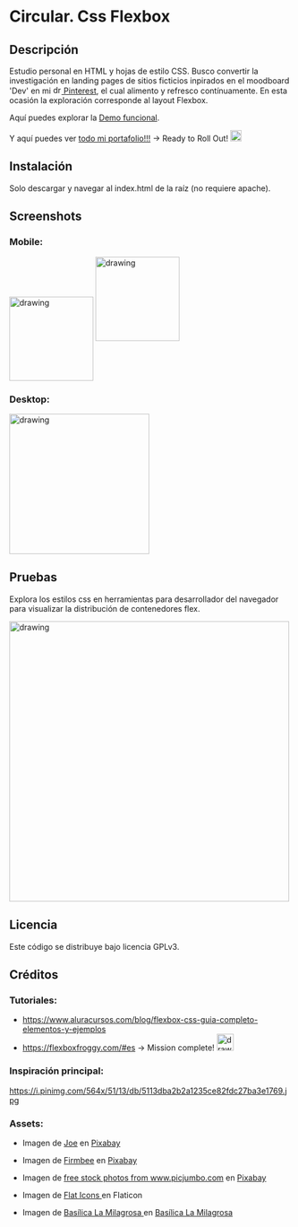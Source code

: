# Circular. Css Flexbox

## Descripción

Estudio personal en HTML y hojas de estilo CSS. Busco convertir la investigación en landing pages de sitios ficticios inpirados en el moodboard 'Dev' en mi [<img src="https://cdn2.iconfinder.com/data/icons/social-media-2285/512/1_Pinterest_colored_svg-512.png" alt="drawing" width="15"/> Pinterest](https://pin.it/5y19mMg), el cual alimento y refresco contínuamente. En esta ocasión la exploración corresponde al layout Flexbox.

Aquí puedes explorar la [Demo funcional](https://jonnathan-cruz.000webhostapp.com/portfolio/Circular-CssFlexbox/index.html).
 
Y aquí puedes ver [todo mi portafolio!!!](https://jonnathan-cruz.000webhostapp.com) -> Ready to Roll Out! <img src="assets/images/smart-glasses.png" alt="geek" width="20"/>

## Instalación

Solo descargar y navegar al index.html de la raíz (no requiere apache).

## Screenshots

### Mobile:

<img align="center" src="assets/images/screenshots/screenshot_1.png" alt="drawing" width="150"/>
<img src="assets/images/screenshots/screenshot_2.png" alt="drawing" width="150"/>


### Desktop:
<img align="center" src="assets/images/screenshots/screenshot_3.png" alt="drawing" width="250"/>


## Pruebas

Explora los estilos css en herramientas para desarrollador del navegador para visualizar la distribución de contenedores flex.

<img align="center" src="assets/images/screenshots/screenshot_4.png" alt="drawing" width="500"/>

## Licencia

Este código se distribuye bajo licencia GPLv3.


## Créditos

### Tutoriales:

- https://www.aluracursos.com/blog/flexbox-css-guia-completo-elementos-y-ejemplos
- https://flexboxfroggy.com/#es -> Mission complete! <img src="assets/images/smart-glasses.png" alt="drawing" width="30"/> 

### Inspiración principal:
https://i.pinimg.com/564x/51/13/db/5113dba2b2a1235ce82fdc27ba3e1769.jpg

### Assets:

- Imagen de <a href="https://pixabay.com/es/users/jplenio-7645255/?utm_source=link-attribution&utm_medium=referral&utm_campaign=image&utm_content=3601004">Joe</a> en <a href="https://pixabay.com/es//?utm_source=link-attribution&utm_medium=referral&utm_campaign=image&utm_content=3601004">Pixabay</a>

- Imagen de <a href="https://pixabay.com/es/users/firmbee-663163/?utm_source=link-attribution&utm_medium=referral&utm_campaign=image&utm_content=605422">Firmbee</a> en <a href="https://pixabay.com/es//?utm_source=link-attribution&utm_medium=referral&utm_campaign=image&utm_content=605422">Pixabay</a>

- Imagen de <a href="https://pixabay.com/es/users/picjumbo_com-2130229/?utm_source=link-attribution&utm_medium=referral&utm_campaign=image&utm_content=865091">free stock photos from www.picjumbo.com</a> en <a href="https://pixabay.com/es//?utm_source=link-attribution&utm_medium=referral&utm_campaign=image&utm_content=865091">Pixabay</a>

- Imagen de <a href="https://www.flaticon.com/free-icons/smart-cart" title="smart cart icons"> Flat Icons </a> en Flaticon

- Imagen de <a href="https://basilicalamilagrosa.es/wp-content/uploads/2021/06/medalla1-219x300.png" title="smart cart icons"> Basílica La Milagrosa </a> en <a href="https://basilicalamilagrosa.es/">Basílica La Milagrosa</a>


